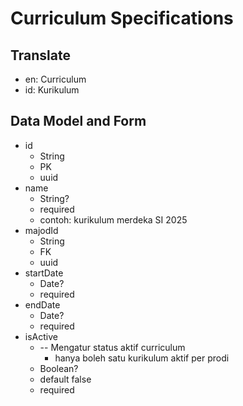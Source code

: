 # Curriculum Specifications

## Translate

- en: Curriculum
- id: Kurikulum

## Data Model and Form

- id
  - String
  - PK
  - uuid
- name
  - String?
  - required
  - contoh: kurikulum merdeka SI 2025
- majodId
  - String
  - FK
  - uuid
- startDate
  - Date?
  - required
- endDate
  - Date?
  - required
- isActive
  - -- Mengatur status aktif curriculum
    - hanya boleh satu kurikulum aktif per prodi
  - Boolean?
  - default false
  - required
